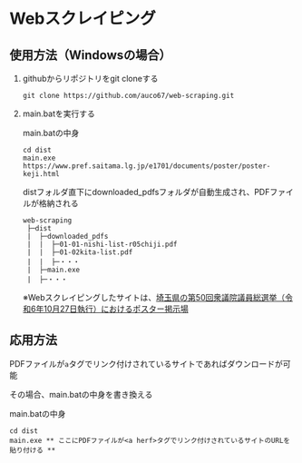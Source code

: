# Webスクレイピング

## 使用方法（Windowsの場合）
1. githubからリポジトリをgit cloneする
    ```
    git clone https://github.com/auco67/web-scraping.git
    ```
2. main.batを実行する
    
    main.batの中身

    ```
    cd dist
    main.exe https://www.pref.saitama.lg.jp/e1701/documents/poster/poster-keji.html
    ```

    distフォルダ直下にdownloaded_pdfsフォルダが自動生成され、PDFファイルが格納される
    ```
    web-scraping
     ├─dist
     |  ├─downloaded_pdfs
     |  |  ├─01-01-nishi-list-r05chiji.pdf
     |  |  ├─01-02kita-list.pdf
     |  |  ├─・・・
     |  ├─main.exe
     |  ├─・・・
    ```

    ※Webスクレイピングしたサイトは、[埼玉県の第50回衆議院議員総選挙（令和6年10月27日執行）におけるポスター掲示場](https://www.pref.saitama.lg.jp/e1701/documents/poster/poster-keji.html)

## 応用方法
PDFファイルが`a`タグでリンク付けされているサイトであればダウンロードが可能

その場合、main.batの中身を書き換える

main.batの中身
```
cd dist
main.exe ** ここにPDFファイルが<a herf>タグでリンク付けされているサイトのURLを貼り付ける **
```